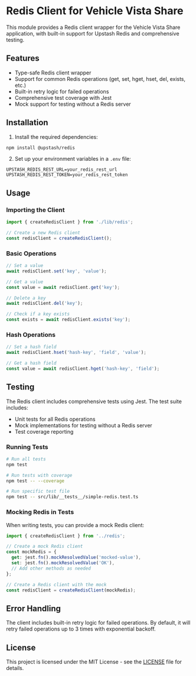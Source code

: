 # Redis Client for Vehicle Vista Share

This module provides a Redis client wrapper for the Vehicle Vista Share application, with built-in support for Upstash Redis and comprehensive testing.

## Features

- Type-safe Redis client wrapper
- Support for common Redis operations (get, set, hget, hset, del, exists, etc.)
- Built-in retry logic for failed operations
- Comprehensive test coverage with Jest
- Mock support for testing without a Redis server

## Installation

1. Install the required dependencies:

```bash
npm install @upstash/redis
```

2. Set up your environment variables in a `.env` file:

```env
UPSTASH_REDIS_REST_URL=your_redis_rest_url
UPSTASH_REDIS_REST_TOKEN=your_redis_rest_token
```

## Usage

### Importing the Client

```typescript
import { createRedisClient } from './lib/redis';

// Create a new Redis client
const redisClient = createRedisClient();
```

### Basic Operations

```typescript
// Set a value
await redisClient.set('key', 'value');

// Get a value
const value = await redisClient.get('key');

// Delete a key
await redisClient.del('key');

// Check if a key exists
const exists = await redisClient.exists('key');
```

### Hash Operations

```typescript
// Set a hash field
await redisClient.hset('hash-key', 'field', 'value');

// Get a hash field
const value = await redisClient.hget('hash-key', 'field');
```

## Testing

The Redis client includes comprehensive tests using Jest. The test suite includes:

- Unit tests for all Redis operations
- Mock implementations for testing without a Redis server
- Test coverage reporting

### Running Tests

```bash
# Run all tests
npm test

# Run tests with coverage
npm test -- --coverage

# Run specific test file
npm test -- src/lib/__tests__/simple-redis.test.ts
```

### Mocking Redis in Tests

When writing tests, you can provide a mock Redis client:

```typescript
import { createRedisClient } from '../redis';

// Create a mock Redis client
const mockRedis = {
  get: jest.fn().mockResolvedValue('mocked-value'),
  set: jest.fn().mockResolvedValue('OK'),
  // Add other methods as needed
};

// Create a Redis client with the mock
const redisClient = createRedisClient(mockRedis);
```

## Error Handling

The client includes built-in retry logic for failed operations. By default, it will retry failed operations up to 3 times with exponential backoff.

## License

This project is licensed under the MIT License - see the [LICENSE](LICENSE) file for details.
